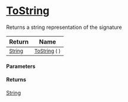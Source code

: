 # [ToString](./Signature-ToString.md)

Returns a string representation of the signature

| Return | Name | 
| --- | --- | 
| <sub>[String](https://docs.microsoft.com/en-us/dotnet/api/System.String)</sub> | <sub>[ToString](./Signature-ToString.md) (  )</sub> | 


#### Parameters

#### Returns
[String](https://docs.microsoft.com/en-us/dotnet/api/System.String)<br>
